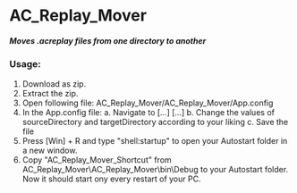 # AC_Replay_Mover
##### Moves .acreplay files from one directory to another

### Usage: 

1. Download as zip.
2. Extract the zip.
3. Open following file:  AC_Replay_Mover/AC_Replay_Mover/App.config 
4. In the App.config file:
  a. Navigate to <configuration>
                    [...]
                        <appSettings>
                            [...]
                            <add key="sourceDirectory" value="C:\path\to\your\ACReplay\folder\"/>
		                        <add key="destinationDirectory" value="C:\path\to\desired\destination\folder\"/>
  b. Change the values of sourceDirectory and targetDirectory according to your liking
  c. Save the file
5. Press [Win] + R and type "shell:startup" to open your Autostart folder in a new window.
6. Copy "AC_Replay_Mover_Shortcut" from AC_Replay_Mover\AC_Replay_Mover\bin\Debug to your Autostart folder. Now it should start ony every restart of your PC.
